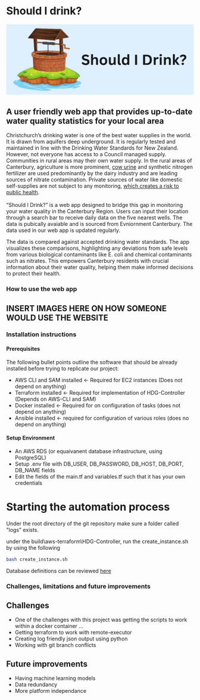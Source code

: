 # Should I drink?
![](cover_image.jpg)

## A user friendly web app that provides up-to-date water quality statistics for your local area

Christchurch’s drinking water is one of the best water supplies in the world. It is drawn from aquifers deep underground. It is regularly tested and maintained in line with the Drinking Water Standards for New Zealand. However, not everyone has access to a Council managed supply. Communities in rural areas may their own water supply. In the rural areas of Canterbury, agriculture is more prominent, [cow urine](https://www.phcc.org.nz/briefing/nitrate-contamination-drinking-water-and-adverse-birth-outcomes-emerging-evidence) and synthetic nitrogen fertilizer are used predominantly by the dairy industry and are leading sources of nitrate contamination. Private sources of water like domestic self-supplies are not subject to any monitoring, [which creates a risk to public health](https://environment.govt.nz/assets/publications/Freshwater/risks-associated-with-nitrates-in-drinking-water.pdf). \
\
“Should I Drink?” is a web app designed to bridge this gap in monitoring your water quality in the Canterbury Region. Users can input their location through a search bar to receive daily data on the five nearest wells. The data is pubically avaiable and is sourced from Evniornment Canterbury. The data used in our web app is updated regularly. 

The data is compared against accepted drinking water standards. The app visualizes these comparisons, highlighting any deviations from safe levels from various biological contaminants like E. coli and chemical contaminants such as nitrates. This empowers Canterbury residents with crucial information about their water quality, helping them make informed decisions to protect their health.

### How to use the web app

## INSERT IMAGES HERE ON HOW SOMEONE WOULD USE THE WEBSITE

### Installation instructions

#### Prerequisites
The following bullet points outline the software that should be already installed before trying to replicate our project:
- AWS CLI and SAM installed <- Required for EC2 instances (Does not depend on anything)
- Terraform installed <- Required for implementation of HDG-Controller (Depends on AWS-CLI and SAM)
- Docker installed <- Required for on configuration of tasks (does not depend on anything)
- Ansible installed <- required for configuration of various roles (does no depend on anything)

    
#### Setup Environment
- An AWS RDS (or equaivanent database infrastructure, using PostgreSQL)
- Setup .env file with DB_USER, DB_PASSWORD, DB_HOST, DB_PORT, DB_NAME fields 
- Edit the fields of the main.tf and variables.tf such that it has your own credentials

# Starting the automation process
Under the root directory of the git repository make sure a folder called "logs" exists.

under the build\aws-terraform\HDG-Controller, run the create_instance.sh by using the following
```sh
bash create_instance.sh
```

Database definitions can be reviewed [here](./docs/SHD_Data_Dictionary.pdf)

### Challenges, limitations and future improvements


## Challenges
- One of the challenges with this project was getting the scripts to work within a docker container ... 
- Getting terraform to work with remote-executor
- Creating log friendly json output using python
- Working with git branch conflicts
## Future improvements
- Having machine learning models
- Data redundancy
- More platform independance

